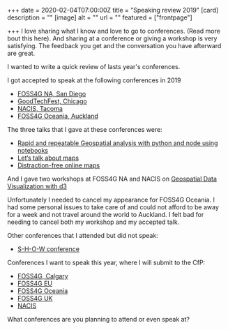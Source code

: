 +++
date = 2020-02-04T07:00:00Z
title = "Speaking review 2019"
[card]
description = ""
[image]
alt = ""
url = ""
featured = ["frontpage"]

+++
I love sharing what I know and love to go to conferences. (Read more bout this here). And sharing at a conference or giving a workshop is very satisfying. The feedback you get and the conversation you have afterward are great.

I wanted to write a quick review of lasts year's conferences.

I got accepted to speak at the following conferences in 2019

* [FOSS4G NA, San Diego](https://2019.foss4g-na.org/)
* [GoodTechFest, Chicago](https://www.goodtechfest.com/)
* [NACIS, Tacoma](https://nacis.org/event/2019-nacis-annual-meeting/)
* [FOSS4G Oceania, Auckland](https://2019.foss4g-oceania.org/)

The three talks that I gave at these conferences were:

* [Rapid and repeatable Geospatial analysis with python and node using notebooks](https://civic.vision/f4gnan/)
* [Let‘s talk about maps](https://civic.vision/gtf19/)
* [Distraction-free online maps](https://www.youtube.com/watch?v=UfvAc-8reZ8)

And I gave two workshops at FOSS4G NA and NACIS on [Geospatial Data Visualization with d3](https://course.mappingwithd3.com)

Unfortunately I needed to cancel my appearance for FOSS4G Oceania. I had some personal issues to take care of and could not afford to be away for a week and not travel around the world to Auckland.
I felt bad for needing to cancel both my workshop and my accepted talk.

Other conferences that I attended but did not speak:

* [S-H-O-W conference](https://graphichuntersshow.nl/conference-2019/)

Conferences I want to speak this year, where I will submit to the CfP:

* [FOSS4G, Calgary](http://2020.foss4g.org/)
* [FOSS4G EU](https://2020.europe.foss4g.org/)
* [FOSS4G Oceania](https://2019.foss4g-oceania.org/)
* [FOSS4G UK](https://uk.osgeo.org/)
* [NACIS](https://nacis.org/)

What conferences are you planning to attend or even speak at?
